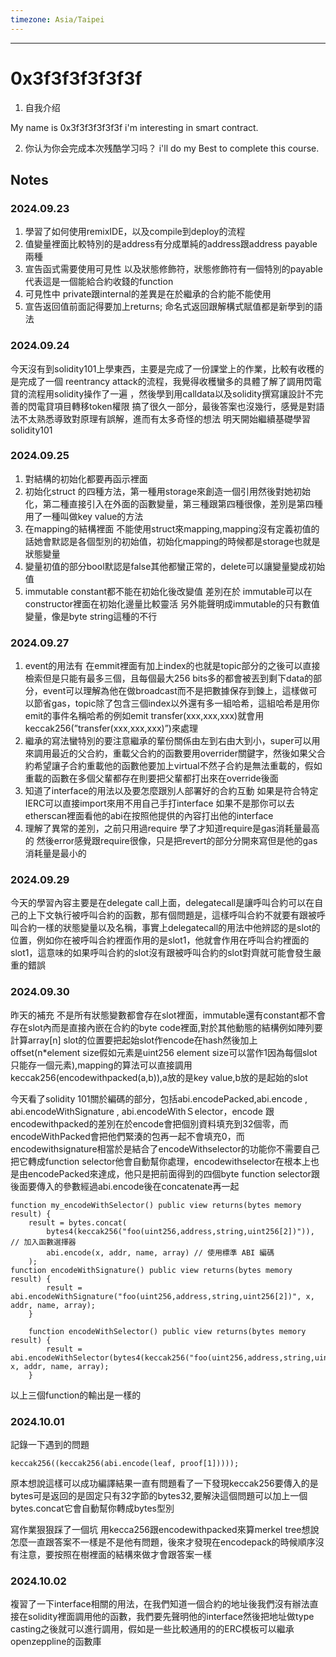 ```yaml
---
timezone: Asia/Taipei
---
```


---

# 0x3f3f3f3f3f3f

1. 自我介绍

  My name is 0x3f3f3f3f3f3f i'm interesting in smart contract.

2. 你认为你会完成本次残酷学习吗？
  i'll do my Best to complete this course.

## Notes

<!-- Content_START -->

### 2024.09.23
1. 學習了如何使用remixIDE，以及compile到deploy的流程
2. 值變量裡面比較特別的是address有分成單純的address跟address payable 兩種
3. 宣告函式需要使用可見性 以及狀態修飾符，狀態修飾符有一個特別的payable代表這是一個能給合約收錢的function
4. 可見性中 private跟internal的差異是在於繼承的合約能不能使用
5. 宣告返回值前面記得要加上returns; 命名式返回跟解構式賦值都是新學到的語法
### 2024.09.24
今天沒有到solidity101上學東西，主要是完成了一份課堂上的作業，比較有收穫的是完成了一個 reentrancy attack的流程，我覺得收穫蠻多的具體了解了調用閃電貸的流程用solidity操作了一遍
，然後學到用calldata以及solidity撰寫讓設計不完善的閃電貸項目轉移token權限 搞了很久一部分，最後答案也沒幾行，感覺是對語法不太熟悉導致對原理有誤解，進而有太多奇怪的想法 
明天開始繼續基礎學習solidity101
### 2024.09.25

1. 對結構的初始化都要再函示裡面
2. 初始化struct 的四種方法，第一種用storage來創造一個引用然後對她初始化，第二種直接引入在外面的函數變量，第三種跟第四種很像，差別是第四種用了一種叫做key value的方法
3. 在mapping的結構裡面 不能使用struct來mapping,mapping沒有定義初值的話她會默認是各個型別的初始值，初始化mapping的時候都是storage也就是狀態變量
4. 變量初值的部分bool默認是false其他都蠻正常的，delete可以讓變量變成初始值
5. immutable  constant都不能在初始化後改變值 差別在於 immutable可以在constructor裡面在初始化邊量比較靈活 另外能聲明成immutable的只有數值變量，像是byte string這種的不行
### 2024.09.27

1. event的用法有 在emmit裡面有加上index的也就是topic部分的之後可以直接檢索但是只能有最多三個，且每個最大256 bits多的都會被丟到剩下data的部分，event可以理解為他在做broadcast而不是把數據保存到鍊上，這樣做可以節省gas，topic除了包含三個index以外還有多一組哈希，這組哈希是用你emit的事件名稱哈希的例如emit transfer(xxx,xxx,xxx)就會用keccak256(”transfer(xxx,xxx,xxx)”)來處理
2. 繼承的寫法蠻特別的要注意繼承的輩份關係由左到右由大到小，super可以用來調用最近的父合約，重載父合約的函數要用overrider關鍵字，然後如果父合約希望讓子合約重載他的函數他要加上virtual不然子合約是無法重載的，假如重載的函數在多個父輩都存在則要把父輩都打出來在override後面
3. 知道了interface的用法以及要怎麼跟別人部署好的合約互動 如果是符合特定IERC可以直接import來用不用自己手打interface 如果不是那你可以去etherscan裡面看他的abi在按照他提供的內容打出他的interface
4. 理解了異常的差別，之前只用過require 學了才知道require是gas消耗量最高的 然後error感覺跟require很像，只是把revert的部分分開來寫但是他的gas消耗量是最小的
### 2024.09.29
今天的學習內容主要是在delegate call上面，delegatecall是讓呼叫合約可以在自己的上下文執行被呼叫合約的函數，那有個問題是，這樣呼叫合約不就要有跟被呼叫合約一樣的狀態變量以及名稱，事實上delegatecall的用法中他辨認的是slot的位置，例如你在被呼叫合約裡面作用的是slot1，他就會作用在呼叫合約裡面的slot1，這意味的如果呼叫合約的slot沒有跟被呼叫合約的slot對齊就可能會發生嚴重的錯誤

### 2024.09.30
昨天的補充 不是所有狀態變數都會存在slot裡面，immutable還有constant都不會存在slot內而是直接內嵌在合約的byte code裡面,對於其他動態的結構例如陣列要計算array[n] slot的位置要把起始slot作encode在hash然後加上offset(n*element size假如元素是uint256 element size可以當作1因為每個slot只能存一個元素),mapping的算法可以直接調用keccak256(encodewithpacked(a,b)),a放的是key value,b放的是起始的slot

今天看了solidity 101關於編碼的部分，包括abi.encodePacked,abi.encode , abi.encodeWithSignature , abi.encodeWithＳelector，encode 跟 encodewithpacked的差別在於encode會把個別資料填充到32個零，而encodeWithPacked會把他們緊湊的包再一起不會填充0，而encodewithsignature相當於是結合了encodeWithselector的功能你不需要自己把它轉成function selector他會自動幫你處理，encodewithselector在根本上也是由encodePacked來達成，他只是把前面得到的四個byte function selector跟後面要傳入的參數經過abi.encode後在concatenate再一起
```solidity=
function my_encodeWithSelector() public view returns(bytes memory result) {
    result = bytes.concat(
        bytes4(keccak256("foo(uint256,address,string,uint256[2])")), // 加入函數選擇器
        abi.encode(x, addr, name, array) // 使用標準 ABI 編碼
    );
function encodeWithSignature() public view returns(bytes memory result) {
        result = abi.encodeWithSignature("foo(uint256,address,string,uint256[2])", x, addr, name, array);
    }

    function encodeWithSelector() public view returns(bytes memory result) {
        result = abi.encodeWithSelector(bytes4(keccak256("foo(uint256,address,string,uint256[2])")), x, addr, name, array);
    }
```
以上三個function的輸出是一樣的

### 2024.10.01
記錄一下遇到的問題
```solidity=
keccak256((keccak256(abi.encode(leaf, proof[1]))));
```
原本想說這樣可以成功編譯結果一直有問題看了一下發現keccak256要傳入的是bytes可是返回的是固定只有32字節的bytes32,要解決這個問題可以加上一個bytes.concat它會自動幫你轉成bytes型別

寫作業狠狠踩了一個坑 用kecca256跟encodewithpacked來算merkel tree想說怎麼一直跟答案不一樣是不是他有問題，後來才發現在encodepack的時候順序沒有注意，要按照在樹裡面的結構來做才會跟答案一樣

### 2024.10.02
複習了一下interface相關的用法，在我們知道一個合約的地址後我們沒有辦法直接在solidity裡面調用他的函數，我們要先聲明他的interface然後把地址做type casting之後就可以進行調用，假如是一些比較通用的的ERC模板可以繼承openzeppline的函數庫
<!-- Content_END -->

